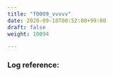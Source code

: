 ```yaml
---
title: "f0009_vvvvv"
date: 2020-09-18T00:52:00+99:00
draft: false
weight: 10094

---
```


### Log reference: <no value>

```
